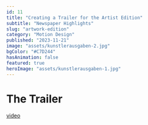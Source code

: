 ```yaml
---
id: 11
title: "Creating a Trailer for the Artist Edition"
subtitle: "Newspaper Highlights"
slug: "artwork-edition"
category: "Motion Design"
published: "2023-11-21"
image: "assets/kunstlerausgaben-2.jpg"
bgColor: "#C7D244"
hasAnimation: false
featured: true
heroImage: "assets/kunstlerausgaben-1.jpg"
---
```



# The Trailer
[video](assets/Künstlerausgaben.mp4|assets/kunstlerausgaben-2.jpg)
